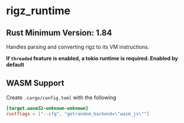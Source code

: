 # rigz_runtime
## Rust Minimum Version: 1.84

Handles parsing and converting rigz to its VM instructions. 

**If `threaded` feature is enabled, a tokio runtime is required. Enabled by default**

## WASM Support

Create `.cargo/config.toml` with the following

```toml
[target.wasm32-unknown-unknown]
rustflags = ["--cfg", "getrandom_backend=\"wasm_js\""]
```